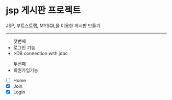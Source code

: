 # jsp 게시판 프로젝트

<p> JSP, 부트스트랩, MYSQL을 이용한 게시판 만들기 </p>
<hr>
<ul>첫번째
<li>로그인 기능</li> 
<li>>DB connection with jdbc</li>
</ul>
<ul>두번째
 <li>회원가입기능</li>
</ul>

- [ ] Home
- [x] Join
- [x] Login
